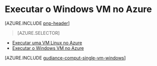 <properties
   pageTitle="Executar o Windows VM | Arquitetura de referência | Microsoft Azure"
   description="Como executar uma VM no Azure, atenção pagamento para escalabilidade, RDP, capacidade de gestão e segurança."
   services=""
   documentationCenter="na"
   authors="MikeWasson"
   manager="roshar"
   editor=""
   tags=""/>

<tags
   ms.service="guidance"
   ms.devlang="na"
   ms.topic="article"
   ms.tgt_pltfrm="na"
   ms.workload="na"
   ms.date="10/20/2016"
   ms.author="mwasson"/>

# <a name="running-a-windows-vm-on-azure"></a>Executar o Windows VM no Azure

[AZURE.INCLUDE [pnp-header](../../includes/guidance-pnp-header-include.md)]

> [AZURE.SELECTOR]
- [Executar uma VM Linux no Azure](guidance-compute-single-vm-linux.md)
- [Executar o Windows VM no Azure](guidance-compute-single-vm.md)

[AZURE.INCLUDE [gudiance-comput-single-vm-windows](../../includes/guidance-compute-single-vm-windows.md)]

